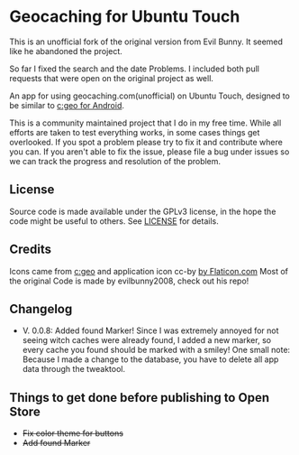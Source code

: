 # Geocaching for Ubuntu Touch

This is an unofficial fork of the original version from Evil Bunny. It seemed like he abandoned the project.

So far I fixed the search and the date Problems. I included both pull requests that were open on the original project as well. 

An app for using geocaching.com(unofficial) on Ubuntu Touch, designed to be similar to [c:geo for Android](https://github.com/cgeo/cgeo).

This is a community maintained project that I do in my free time. While all efforts are taken to test everything works, in some cases things get overlooked. If you spot a problem please try to fix it and contribute where you can. If you aren't able to fix the issue, please file a bug under issues so we can track the progress and resolution of the problem.

## License

Source code is made available under the GPLv3 license, in the hope the code might be useful to others. See [LICENSE](LICENSE) for details.

## Credits

Icons came from [c:geo](https://github.com/cgeo/cgeo) and application icon cc-by [by Flaticon.com](https://www.flaticon.com/)
Most of the original Code is made by evilbunny2008, check out his repo!

## Changelog

- V. 0.0.8: Added found Marker! 
Since I was extremely annoyed for not seeing witch caches were already found, I added a new marker, so every cache you found should be marked with a smiley! One small note: Because I made a change to the database, you have to delete all app data through the tweaktool. 


## Things to get done before publishing to Open Store

- ~~Fix color theme for buttons~~
- ~~Add found Marker~~
